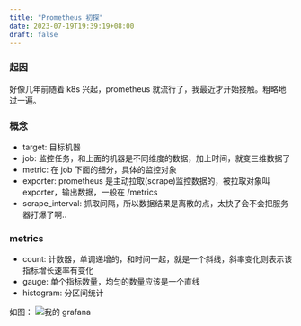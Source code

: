 ```yaml
---
title: "Prometheus 初探"
date: 2023-07-19T19:39:19+08:00
draft: false
---
```


### 起因
好像几年前随着 k8s 兴起，prometheus 就流行了，我最近才开始接触。粗略地过一遍。

### 概念
- target: 目标机器
- job: 监控任务，和上面的机器是不同维度的数据，加上时间，就变三维数据了
- metric: 在 job 下面的细分，具体的监控对象
- exporter: prometheus 是主动拉取(scrape)监控数据的，被拉取对象叫 exporter，输出数据，一般在 /metrics
- scrape_interval: 抓取间隔，所以数据结果是离散的点，太快了会不会把服务器打爆了啊..


### metrics
- count: 计数器，单调递增的，和时间一起，就是一个斜线，斜率变化则表示该指标增长速率有变化
- gauge: 单个指标数量，均匀的数量应该是一个直线
- histogram: 分区间统计

如图：
![我的 grafana](https://blog.871116.xyz/pics/prom.png)
